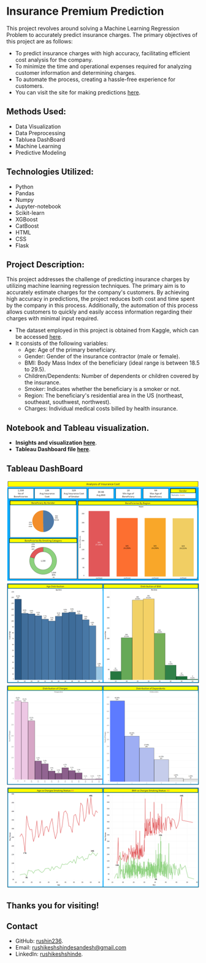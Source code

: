 # Insurance Premium Prediction

This project revolves around solving a Machine Learning Regression Problem to accurately predict insurance charges. The primary objectives of this project are as follows:

- To predict insurance charges with high accuracy, facilitating efficient cost analysis for the company.
- To minimize the time and operational expenses required for analyzing customer information and determining charges.
- To automate the process, creating a hassle-free experience for customers.
- You can visit the site for making predictions [here]().

## Methods Used:

- Data Visualization
- Data Preprocessing
- Tabluea DashBoard
- Machine Learning
- Predictive Modeling

## Technologies Utilized:

- Python
- Pandas
- Numpy
- Jupyter-notebook
- Scikit-learn
- XGBoost
- CatBoost
- HTML
- CSS
- Flask

## Project Description:

This project addresses the challenge of predicting insurance charges by utilizing machine learning regression techniques. The primary aim is to accurately estimate charges for the company's customers. By achieving high accuracy in predictions, the project reduces both cost and time spent by the company in this process. Additionally, the automation of this process allows customers to quickly and easily access information regarding their charges with minimal input required.

- The dataset employed in this project is obtained from Kaggle, which can be accessed [here](https://www.kaggle.com/datasets/mirichoi0218/insurance).
- It consists of the following variables:
  - Age: Age of the primary beneficiary.
  - Gender: Gender of the insurance contractor (male or female).
  - BMI: Body Mass Index of the beneficiary (ideal range is between 18.5 to 29.5).
  - Children/Dependents: Number of dependents or children covered by the insurance.
  - Smoker: Indicates whether the beneficiary is a smoker or not.
  - Region: The beneficiary's residential area in the US (northeast, southeast, southwest, northwest).
  - Charges: Individual medical costs billed by health insurance.

## Notebook and Tableau visualization.

- **Insights and visualization [here](https://github.com/rushin236/insurance-premium-prediction/blob/main/notebooks/Insurance_Cost_Prediction_EDA.ipynb)**.
- **Tableau Dashboard file [here](https://github.com/rushin236/insurance-premium-prediction/blob/main/tableau/Insurance%20Cost%20Prediction.twb)**.

## Tableau DashBoard

![DashBoard1](./tableau/Dashboard_1.png)
![DashBoard2](./tableau/Dashboard_2.png)
![DashBoard3](./tableau/Dashboard_3.png)
![DashBoard4](./tableau/Dashboard_4.png)

## Thanks you for visiting!

## Contact

- GitHub: [rushin236](https://github.com/rushin236?tab=repositories).
- Email: rushikeshshindesandesh@gmail.com
- LinkedIn: [rushikeshshinde](https://www.linkedin.com/in/rushikeshshinde987/).
